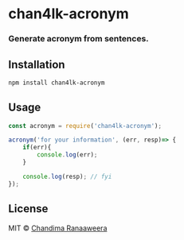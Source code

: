 # chan4lk-acronym
### Generate acronym from sentences.

## Installation

```bash
npm install chan4lk-acronym
```
## Usage
```js
const acronym = require('chan4lk-acronym');

acronym('for your information', (err, resp)=> {
    if(err){
        console.log(err);
    }

    console.log(resp); // fyi
});
```

## License

MIT © [Chandima Ranaaweera]( https://chan4lk.github.io)

